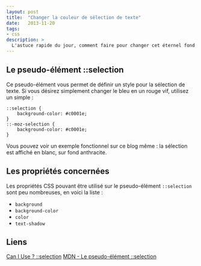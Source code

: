 ```yaml
---
layout: post
title:  "Changer la couleur de sélection de texte"
date:   2013-11-20
tags:
- css
description: >
  L'astuce rapide du jour, comment faire pour changer cet éternel fond bleu utilisé lors de la sélection de texte sur votre site ?
---
```


## Le pseudo-élément ::selection

Ce pseudo-élément vous permet de définir un style pour la sélection de texte. Si vous désirez simplement changer le bleu en un rouge vif, utilisez un simple :

	::selection {
		background-color: #c0001e;
	}
	::-moz-selection {
		background-color: #c0001e;
	}

Vous pouvez voir un exemple fonctionnel sur ce blog même : la sélection est affiché en blanc, sur fond anthracite.

## Les propriétés concernées

Les propriétés CSS pouvant être utilisé sur le pseudo-élément `::selection` sont peu nombreuses, en voici la liste :

- `background`
- `background-color`
- `color`
- `text-shadow`

## Liens
[Can I Use ? ::selection](http://caniuse.com/#feat=css-selection)
[MDN - Le pseudo-élément ::selection](https://developer.mozilla.org/en-US/docs/Web/CSS/::selection)